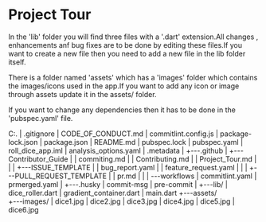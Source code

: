 # Project Tour

In the 'lib' folder you will find three files with a '.dart' extension.All changes , enhancements anf bug fixes are to be done by editing these files.If you want to create a new file then you need to add a new file in the lib folder itself.

There is a folder named 'assets' which has a 'images' folder which contains the images/icons used in the app.If you want to add any icon or image through assets update it in the assets/ folder. 

If you want to change any dependencies then it has to be done in the 'pubspec.yaml' file.


C:.
|   .gitignore
|   CODE_OF_CONDUCT.md
|   commitlint.config.js
|   package-lock.json
|   package.json
|   README.md
|    pubspec.lock
|    pubspec.yaml
|    roll_dice_app.iml
|    analysis_options.yaml
|    .metadata
|
+---.github
|   +---Contributor_Guide
|   |       commiting.md
|   |       Contributing.md
|   |       Project_Tour.md
|   |
|   +---ISSUE_TEMPLATE
|   |       bug_report.yaml
|   |       feature_request.yaml
|   |
|   +---PULL_REQUEST_TEMPLATE
|   |       pr.md
|   |
|   \---workflows
|           commitlint.yaml
|           prmerged.yaml
|
+---.husky
|       commit-msg
|       pre-commit
|
+---lib/
    |    dice_roller.dart
    |    gradient_container.dart
    |    main.dart
+---assets/      
    +---images/
        |  dice1.jpg
        |  dice2.jpg
        |  dice3.jpg
        |  dice4.jpg
        |  dice5.jpg
        |  dice6.jpg 